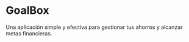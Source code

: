 # GoalBox
Una aplicación simple y efectiva para gestionar tus ahorros y alcanzar metas financieras.
